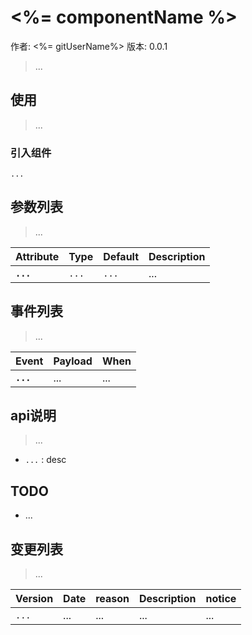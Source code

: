 # <%= componentName %>
作者: <%= gitUserName%>
版本: 0.0.1

> ...

## 使用

> ...

### 引入组件

```
...

```

## 参数列表

> ...

|Attribute|Type|Default|Description|
|:--------|:---|:------|:----------|
|**`...`**|`...`|`...`|...|


## 事件列表

> ...

|Event|Payload|When|
|:----|:------|:------|
|**`...`**|...|...|

## api说明

> ...

* `...` : desc

## TODO

* ...

## 变更列表

> ...

|Version|Date|reason|Description|notice|
|:------|:---|:-----|:----------|:-----|
|`...`|...|...|...|...|

